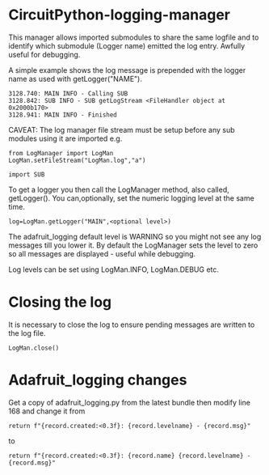 # CircuitPython-logging-manager

This manager allows imported submodules to share the same logfile and to identify which submodule (Logger name) emitted the log entry. Awfully useful for debugging.

A simple example shows the log message is prepended with the logger name as used with getLogger("NAME").

```
3128.740: MAIN INFO - Calling SUB
3128.842: SUB INFO - SUB getLogStream <FileHandler object at 0x2000b170>
3128.941: MAIN INFO - Finished
```

CAVEAT: The log manager file stream must be setup before any sub modules using it are imported e.g.

```
from LogManager import LogMan
LogMan.setFileStream("LogMan.log","a")

import SUB
```
To get a logger you then call the LogManager method, also called, getLogger(). You can,optionally, set the numeric logging level at the same time.

```
log=LogMan.getLogger("MAIN",<optional level>)
```
The adafruit_logging default level is WARNING so you might not see any log messages till you lower it. By default the LogManager sets the level to zero so all messages are displayed - useful while debugging.

Log levels can be set using LogMan.INFO, LogMan.DEBUG etc.

# Closing the log

It is necessary to close the log to ensure pending messages are written to the log file.

```
LogMan.close()
```

# Adafruit_logging changes
Get a copy of adafruit_logging.py from the latest bundle then modify line 168 and change it from
```
return f"{record.created:<0.3f}: {record.levelname} - {record.msg}"
```
to
```
return f"{record.created:<0.3f}: {record.name} {record.levelname} - {record.msg}"
```
